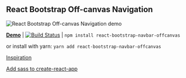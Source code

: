 React Bootstrap Off-canvas Navigation
---

![React Bootstrap Off-canvas Navigation demo](https://media.giphy.com/media/3o6fJgIj5Mb3b2hoBO/giphy.gif)

**[Demo](https://hermanya.github.io/react-bootstrap-navbar-offcanvas/build/)** | [![Build Status](https://travis-ci.org/Hermanya/react-bootstrap-navbar-offcanvas.svg?branch=master)](https://travis-ci.org/Hermanya/react-bootstrap-navbar-offcanvas) | `npm install react-bootstrap-navbar-offcanvas`

or install with yarn:
`yarn add react-bootstrap-navbar-offcanvas`

[Inspiration](https://getbootstrap.com/docs/4.0/examples/offcanvas/)

[Add sass to create-react-app](https://github.com/facebookincubator/create-react-app/blob/master/packages/react-scripts/template/README.md#adding-a-css-preprocessor-sass-less-etc)
